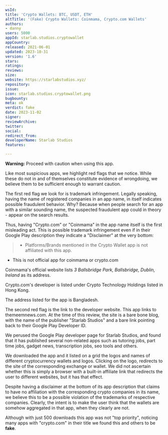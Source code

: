 ```yaml
---
wsId: 
title: 'Crypto Wallets: BTC, USDT, ETH'
altTitle: '(Fake) Crypto Wallets: Coinmama, Crypto.com Wallets'
authors:
- danny
users: 5000
appId: starlab.studios.cryptowallet
appCountry: 
released: 2021-06-01
updated: 2023-10-31
version: '1.6'
stars: 
ratings: 
reviews: 
size: 
website: https://starlabstudios.xyz/
repository: 
issue: 
icon: starlab.studios.cryptowallet.png
bugbounty: 
meta: ok
verdict: fake
date: 2023-11-02
signer: 
reviewArchive: 
twitter: 
social: 
redirect_from: 
developerName: Starlab Studios
features: 

---
```


**Warning:** Proceed with caution when using this app.

Like most suspicious apps, we highlight red flags that we notice. While these do not in and of themselves constitute evidence of wrongdoing, we believe them to be sufficient enough to warrant caution. 

The first red flag we look for is trademark infringement. Legally speaking, having the name of registered companies in an app name, in itself indicates possible fraudulent behavior. Why? Because when people search for an app with a similar sounding name, the suspected fraudulent app could in theory - appear on the search results. 

Thus, having "Crypto.com" or "Coinmama" in the app name itself is the first misleading act. This is possible trademark infringement even if in their Google Play description they indicate a "Disclaimer" at the very bottom:

>- Platforms/Brands mentioned in the Crypto Wallet app is not affiliated with this app.<br>
- This is not official app for coinmama or crypto.com

Coinmama's official website lists *3 Ballsbridge Park, Ballsbridge, Dublin, Ireland* as its address. 

Crypto.com's developer is listed under Crypto Technology Holdings listed in Hong Kong.

The address listed for the app is Bangladesh.

The second red flag is the link to the developer website. This app links to themeemnews.com. At the time of this review, the site is a bare bone blog, with the name of the publisher "Starlab Studios" and a bare link pointing back to their Google Play Developer ID.

We perused the Google Play developer page for Starlab Studios, and found that it has published several non-related apps such as tutoring jobs, part time jobs, gadget news, transcription jobs, seo tools and others. 

We downloaded the app and it listed on a grid the logos and names of different cryptocurrency wallets and logos. Clicking on the logo, redirects to the site of the corresponding exchange or wallet. We did not ascertain whether this is simply a browser with a built-in affiliate link that redirects the user to different websites, but it has that effect. 

Despite having a disclaimer at the bottom of its app description that claims to have no affiliation with the corresponding crypto companies in its name, we believe this to be a possible violation of the trademarks of respective companies. Clearly, the intent is to make the user think that the wallets are somehow aggregated in that app, when they clearly are not.

Although with just 500 downloads this app was not "top priority", noticing many apps with "crypto.com" in their title we found this and others to be **fake**.



